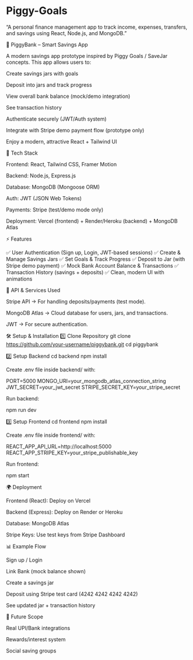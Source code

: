 # Piggy-Goals
“A personal finance management app to track income, expenses, transfers, and savings using React, Node.js, and MongoDB.”

📌 PiggyBank – Smart Savings App

A modern savings app prototype inspired by Piggy Goals / SaveJar concepts.
This app allows users to:

Create savings jars with goals

Deposit into jars and track progress

View overall bank balance (mock/demo integration)

See transaction history

Authenticate securely (JWT/Auth system)

Integrate with Stripe demo payment flow (prototype only)

Enjoy a modern, attractive React + Tailwind UI

🚀 Tech Stack

Frontend: React, Tailwind CSS, Framer Motion

Backend: Node.js, Express.js

Database: MongoDB (Mongoose ORM)

Auth: JWT (JSON Web Tokens)

Payments: Stripe (test/demo mode only)

Deployment: Vercel (frontend) + Render/Heroku (backend) + MongoDB Atlas

⚡ Features

✅ User Authentication (Sign up, Login, JWT-based sessions)
✅ Create & Manage Savings Jars
✅ Set Goals & Track Progress
✅ Deposit to Jar (with Stripe demo payment)
✅ Mock Bank Account Balance & Transactions
✅ Transaction History (savings + deposits)
✅ Clean, modern UI with animations

🔑 API & Services Used

Stripe API → For handling deposits/payments (test mode).

MongoDB Atlas → Cloud database for users, jars, and transactions.

JWT → For secure authentication.

🛠️ Setup & Installation
1️⃣ Clone Repository
git clone https://github.com/your-username/piggybank.git
cd piggybank

2️⃣ Setup Backend
cd backend
npm install


Create .env file inside backend/ with:

PORT=5000
MONGO_URI=your_mongodb_atlas_connection_string
JWT_SECRET=your_jwt_secret
STRIPE_SECRET_KEY=your_stripe_secret


Run backend:

npm run dev

3️⃣ Setup Frontend
cd frontend
npm install


Create .env file inside frontend/ with:

REACT_APP_API_URL=http://localhost:5000
REACT_APP_STRIPE_KEY=your_stripe_publishable_key


Run frontend:

npm start

🌍 Deployment

Frontend (React): Deploy on Vercel

Backend (Express): Deploy on Render
 or Heroku

Database: MongoDB Atlas

Stripe Keys: Use test keys from Stripe Dashboard

📊 Example Flow

Sign up / Login

Link Bank (mock balance shown)

Create a savings jar

Deposit using Stripe test card (4242 4242 4242 4242)

See updated jar + transaction history

🎯 Future Scope

Real UPI/Bank integrations

Rewards/interest system

Social saving groups
